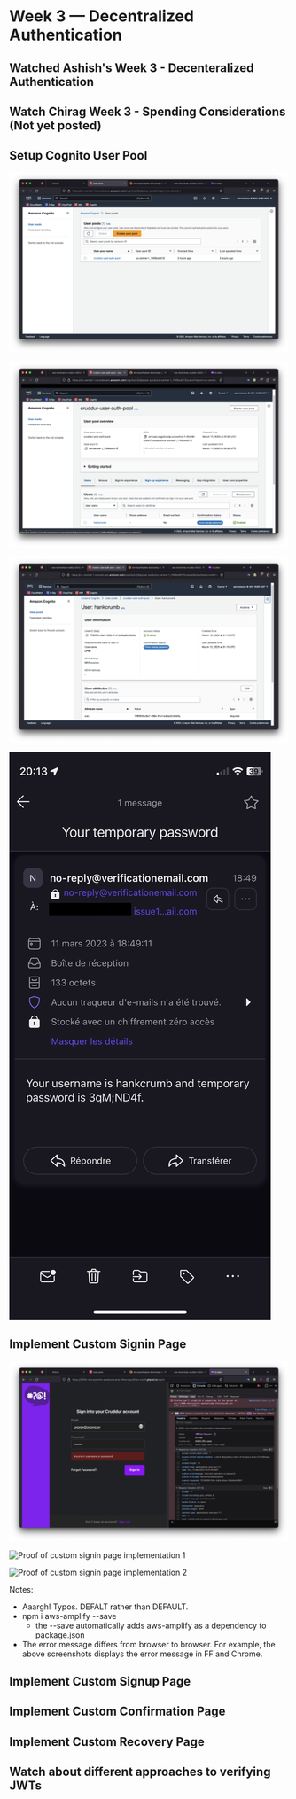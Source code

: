 # Week 3 — Decentralized Authentication

## Watched Ashish's Week 3 - Decenteralized Authentication

## Watch Chirag Week 3 - Spending Considerations (Not yet posted)

## Setup Cognito User Pool
![Proof of Cognito user pool creation](/assets/week3-proof-setup-cognito-user-pool.png)

![Proof of Cognito user pool creation 1](/assets/week3-proof-setup-cognito-user-pool-1.png)

![Proof of Cognito user pool creation 2](/assets/week3-proof-setup-cognito-user-pool-2.png)

![Proof of Cognito user pool creation 3](/assets/week3-proof-setup-cognito-user-pool-3.jpeg)

## Implement Custom Signin Page
![Proof of custom signin page implementation](/assets/week3-implement-custom-signin-page.png)

![Proof of custom signin page implementation 1](/assets/week3-implement-custom-signin-page-1.png)

![Proof of custom signin page implementation 2](/assets/week3-implement-custom-signin-page-2.png)

Notes:
- Aaargh! Typos. DEFALT rather than DEFAULT.
- npm i aws-amplify --save
    - the --save automatically adds aws-amplify as a dependency to package.json
- The error message differs from browser to browser. For example, the above screenshots displays the error message in FF and Chrome.

## Implement Custom Signup Page 

## Implement Custom Confirmation Page

## Implement Custom Recovery Page

## Watch about different approaches to verifying JWTs